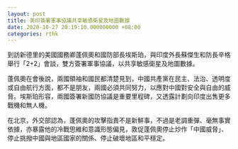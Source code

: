 ```yaml
---
layout: post
title: 美印簽署軍事協議共享敏感衛星及地圖數據
date: 2020-10-27 20:19:10.000000000 +08:00
categories: rthk
---
```


到訪新德里的美國國務卿蓬佩奧和國防部長埃斯珀，與印度外長蘇傑生和防長辛格舉行「2+2」會談，雙方簽署軍事協議，以共享敏感衛星及地圖數據。

蓬佩奧在會後說，兩國領袖和國民都清楚見到，中國共產黨在民主、法治、透明度或自由航行方面，都不是朋友，兩國必須共同努力，以應對中國對安全與自由的威脅。埃斯珀形容，兩國簽署新國防協議是重要里程碑，又透露計劃向印度出售更多戰機和無人機。

在北京，外交部認為，蓬佩奧的攻擊指責不是新鮮事，不過是老調重彈、毫無事實依據，亦暴露他的冷戰思維和意識形態偏見，敦促蓬佩奧停止炒作「中國威脅」、停止挑撥中國與地區國家的關係、停止破壞地區和平穩定。
